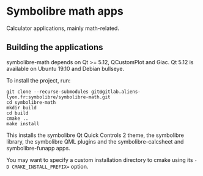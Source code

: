 # Symbolibre math apps

Calculator applications, mainly math-related.

## Building the applications

symbolibre-math depends on Qt >= 5.12, QCustomPlot and Giac.
Qt 5.12 is available on Ubuntu 19.10 and Debian bullseye.

To install the project, run:
```
git clone --recurse-submodules git@gitlab.aliens-lyon.fr:symbolibre/symbolibre-math.git
cd symbolibre-math
mkdir build
cd build
cmake ..
make install
```

This installs the symbolibre Qt Quick Controls 2 theme, the symbolibre library,
the symbolibre QML plugins and the symbolibre-calcsheet and symbolibre-funapp
apps.

You may want to specify a custom installation directory to cmake using its
`-D CMAKE_INSTALL_PREFIX=` option.
